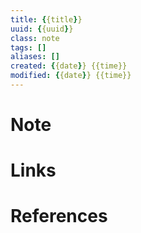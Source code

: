 ```yaml
---
title: {{title}}
uuid: {{uuid}}
class: note
tags: []
aliases: []
created: {{date}} {{time}}
modified: {{date}} {{time}}
---
```


# Note

# Links

# References
